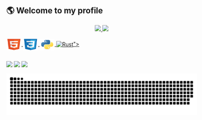 ## 🌎 Welcome to my profile

<div align="center">
  <a href="https://github.com/Teployer">
  <img height="180em" src="https://github-readme-stats.vercel.app/api?username=Teployer&show_icons=true&theme=dark&include_all_commits=true&count_private=true"/>
  <img height="140em" src="https://github-readme-stats.vercel.app/api/top-langs/?username=Teployer&layout=compact&langs_count=7&theme=dark"/>
</div>
<div style="display: inline_block"><br>
  <img align="center" alt="HTML" height="30" width="40" src="https://raw.githubusercontent.com/devicons/devicon/master/icons/html5/html5-original.svg">
  <img align="center" alt="CSS" height="30" width="40" src="https://raw.githubusercontent.com/devicons/devicon/master/icons/css3/css3-original.svg">
  <img align="center" alt="Python" height="30" width="40" src="https://raw.githubusercontent.com/devicons/devicon/master/icons/python/python-original.svg">
  <img align="center" alt="Rust" height="30" width="40" src="https://cdn.jsdelivr.net/gh/devicons/devicon/master/icons/rust/rust-original.svg" />">
  
</div>
  
   ##
 
<div> 
  <a href="https://www.youtube.com/channel/UCEC6pXaneA2gKeJVRq_hP_Q" target="_blank"><img src="https://img.shields.io/badge/YouTube-FF0000?style=for-the-badge&logo=youtube&logoColor=white" target="_blank"></a>
  <a href="https://www.linkedin.com/in/gabbis-dalle-443198254/" target="_blank"><img src="https://img.shields.io/badge/-LinkedIn-%230077B5?style=for-the-badge&logo=linkedin&logoColor=white" target="_blank"></a>
  <a href = "mailto:gabbekr@gmail.com"><img src="https://img.shields.io/badge/-Gmail-%23333?style=for-the-badge&logo=gmail&logoColor=white" target="_blank"></a>
 
  ![Snake animation](https://github.com/Teployer/Teployer/blob/output/github-contribution-grid-snake.svg)
 
</div>
